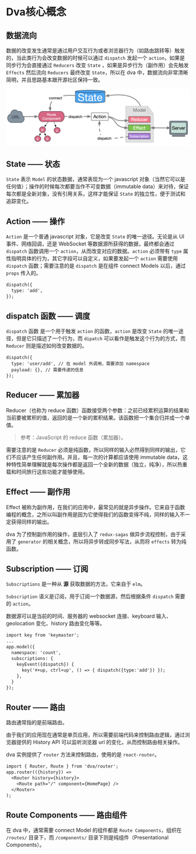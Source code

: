 # Dva核心概念

## 数据流向

数据的改变发生通常是通过用户交互行为或者浏览器行为（如路由跳转等）触发的，当此类行为会改变数据的时候可以通过 `dispatch` 发起一个 `action`，如果是同步行为会直接通过 `Reducers` 改变 `State` ，如果是异步行为（副作用）会先触发 `Effects` 然后流向 `Reducers` 最终改变 `State`，所以在 dva 中，数据流向非常清晰简明，并且思路基本跟开源社区保持一致。

![dva](./dva数据流向.png)

## State —— 状态

`State` 表示 `Model` 的状态数据，通常表现为一个 javascript 对象（当然它可以是任何值）；操作的时候每次都要当作不可变数据（immutable data）来对待，保证每次都是全新对象，没有引用关系，这样才能保证 `State` 的独立性，便于测试和追踪变化。

## Action —— 操作

`Action` 是一个普通 javascript 对象，它是改变 `State` 的唯一途径。无论是从 UI 事件、网络回调，还是 WebSocket 等数据源所获得的数据，最终都会通过 `dispatch` 函数调用一个 `action`，从而改变对应的数据。`action` 必须带有 `type` 属性指明具体的行为，其它字段可以自定义，如果要发起一个 `action` 需要使用 `dispatch` 函数；需要注意的是 `dispatch` 是在组件 connect Models 以后，通过 `props` 传入的。

```
dispatch({
  type: 'add',
});
```

## dispatch 函数 —— 调度

`dispatch` 函数 是一个用于触发 `action` 的函数，`action` 是改变 `State` 的唯一途径，但是它只描述了一个行为，而 `dipatch` 可以看作是触发这个行为的方式，而 `Reducer` 则是描述如何改变数据的。

```
dispatch({
  type: 'user/add', // 在 model 外调用，需要添加 namespace
  payload: {}, // 需要传递的信息
});
```

## Reducer —— 累加器

Reducer（也称为 reduce 函数）函数接受两个参数：之前已经累积运算的结果和当前要被累积的值，返回的是一个新的累积结果。该函数把一个集合归并成一个单值。

> 参考：JavaScript 的 reduce 函数（累加器）。

需要注意的是 `Reducer` 必须是纯函数，所以同样的输入必然得到同样的输出，它们不应该产生任何副作用。并且，每一次的计算都应该使用 immutable data，这种特性简单理解就是每次操作都是返回一个全新的数据（独立，纯净），所以热重载和时间旅行这些功能才能够使用。

## Effect —— 副作用

Effect 被称为副作用，在我们的应用中，最常见的就是异步操作。它来自于函数编程的概念，之所以叫副作用是因为它使得我们的函数变得不纯，同样的输入不一定获得同样的输出。

dva 为了控制副作用的操作，底层引入了 `redux-sagas` 做异步流程控制，由于采用了 `generator` 的相关概念，所以将异步转成同步写法，从而将 `effects` 转为纯函数。

## Subscription —— 订阅

`Subscriptions` 是一种从 **源** 获取数据的方法，它来自于 `elm`。

`Subscription` 语义是订阅，用于订阅一个数据源，然后根据条件 `dispatch` 需要的 `action`。

数据源可以是当前的时间、服务器的 websocket 连接、keyboard 输入、geolocation 变化、history 路由变化等等。

```
import key from 'keymaster';
...
app.model({
  namespace: 'count',
  subscriptions: {
    keyEvent({dispatch}) {
      key('⌘+up, ctrl+up', () => { dispatch({type:'add'}) });
    },
  }
});
```

## Router —— 路由

路由通常指的是前端路由。

由于我们的应用现在通常是单页应用，所以需要前端代码来控制路由逻辑，通过浏览器提供的 History API 可以监听浏览器 url 的变化，从而控制路由相关操作。

dva 实例提供了 `router` 方法来控制路由，使用的是 `react-router`。

```
import { Router, Route } from 'dva/router';
app.router(({history}) =>
  <Router history={history}>
    <Route path="/" component={HomePage} />
  </Router>
);
```

## Route Components —— 路由组件

在 dva 中，通常需要 connect Model 的组件都是 `Route Components`，组织在 `/routes/` 目录下，而 `/components/` 目录下则是纯组件（Presentational Components）。



